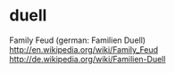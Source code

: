 duell
=====

Family Feud (german: Familien Duell)
http://en.wikipedia.org/wiki/Family_Feud
http://de.wikipedia.org/wiki/Familien-Duell
